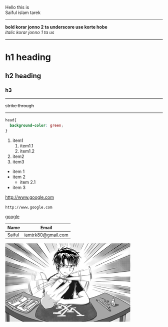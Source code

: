 <!-- markdown tutorial -->
Hello this is  
Saiful islam tarek

---  

__bold korar jonno 2 ta underscore use korte hobe__  
_italic korar jonno 1 ta us_  

---

# h1 heading  
## h2 heading  
### h3  

---

~~strike through~~  

---  

```css
head{
  background-color: green;
}
```

<!-- order list -->
1. item1  
    1. item1.1
    2. item1.2
2. item2
3. item3  

<!-- unorder list -->
- item 1
- item 2  
    - item 2.1
- item 3  
  
<!--automatic link -->
http://www.google.com  

<!-- disable link -->

`http://www.google.com`  

<!-- MARKDOWN link systext -->
[google](http://www.google.com)  

<!-- table -->

| Name | Email|
| ----- | ----- |
| Saiful | iamtrk80@gmail.com |

<!-- image -->
<img src="./pic.jpg" width = "400">